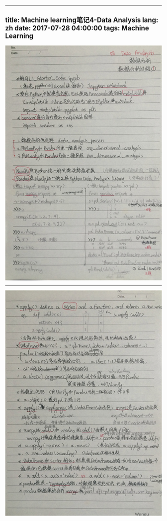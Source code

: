 
---
title: Machine learning笔记4-Data Analysis
lang: zh
date: 2017-07-28 04:00:00
tags: Machine Learning
---
![pic](/image/ML/4_1.jpg)  

--------------------------------

![pic](/image/ML/4_2.jpg)  
